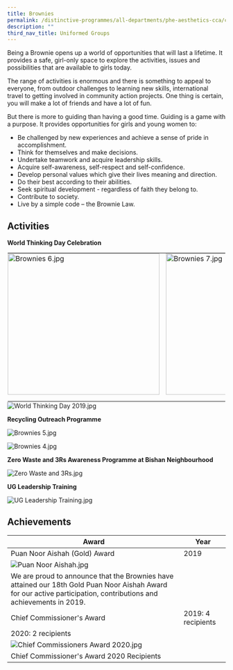 ```yaml
---
title: Brownies
permalink: /distinctive-programmes/all-departments/phe-aesthetics-cca/cca/uniformed-groups/brownies/
description: ""
third_nav_title: Uniformed Groups
---
```

Being a Brownie opens up a world of opportunities that will last a lifetime. It provides a safe, girl-only space to explore the activities, issues and possibilities that are available to girls today.

  

The range of activities is enormous and there is something to appeal to everyone, from outdoor challenges to learning new skills, international travel to getting involved in community action projects. One thing is certain, you will make a lot of friends and have a lot of fun.

  

But there is more to guiding than having a good time. Guiding is a game with a purpose. It provides opportunities for girls and young women to:

  

*   Be challenged by new experiences and achieve a sense of pride in accomplishment.
*   Think for themselves and make decisions.
*   Undertake teamwork and acquire leadership skills.
*   Acquire self-awareness, self-respect and self-confidence.
*   Develop personal values which give their lives meaning and direction.
*   Do their best according to their abilities.
*   Seek spiritual development - regardless of faith they belong to.
*   Contribute to society.
*   Live by a simple code – the Brownie Law.

Activities
----------

**World Thinking Day Celebration**

<table style="margin: 0px 10px 0px 0px; outline: 0px; padding: 0px; border-collapse: collapse; float: left; border: 1px solid transparent; table-layout: fixed;" class="ives_tab_kosong ive_eobj_left"><tbody style="margin: 0px; outline: 0px; padding: 0px;"><tr style="margin: 0px; outline: 0px; padding: 0px;"><td style="margin: 0px; outline: 0px; padding: 0px 15px 15px 0px; vertical-align: top;"><img style="margin: auto; outline: 0px; padding: 0px; border: none; max-width: 100%; clear: both; display: block; width: 350px; height: 325px;" class="ive_eobj_center" alt="Brownies 6.jpg" src="https://yangzhengpri.moe.edu.sg/qql/slot/u703/2022/Distinctive%20Programmes/CCA/Uniformed%20Groups/Brownies/Brownies%206.jpg"></td><td style="margin: 0px; outline: 0px; padding: 0px 15px 15px 0px; vertical-align: top;"><img style="margin: auto; outline: 0px; padding: 0px; border: none; max-width: 100%; clear: both; display: block; width: 183px; height: 325px;" class="ive_eobj_center" alt="Brownies 7.jpg" src="https://yangzhengpri.moe.edu.sg/qql/slot/u703/2022/Distinctive%20Programmes/CCA/Uniformed%20Groups/Brownies/Brownies%207.jpg"></td></tr></tbody></table>

![World Thinking Day 2019.jpg](https://yangzhengpri.moe.edu.sg/qql/slot/u703/2022/Distinctive%20Programmes/CCA/Uniformed%20Groups/Brownies/World%20Thinking%20Day%202019.jpg)

  

**Recycling Outreach Programme**

![Brownies 5.jpg](https://yangzhengpri.moe.edu.sg/qql/slot/u703/2022/Distinctive%20Programmes/CCA/Uniformed%20Groups/Brownies/Brownies%205.jpg)  

![Brownies 4.jpg](https://yangzhengpri.moe.edu.sg/qql/slot/u703/2022/Distinctive%20Programmes/CCA/Uniformed%20Groups/Brownies/Brownies%204.jpg)

  

**Zero Waste and 3Rs Awareness Programme at Bishan Neighbourhood**  

![Zero Waste and 3Rs.jpg](https://yangzhengpri.moe.edu.sg/qql/slot/u703/2022/Distinctive%20Programmes/CCA/Uniformed%20Groups/Brownies/Zero%20Waste%20and%203Rs.jpg)

  

**UG Leadership Training**

![UG Leadership Training.jpg](https://yangzhengpri.moe.edu.sg/qql/slot/u703/2022/Distinctive%20Programmes/CCA/Uniformed%20Groups/Brownies/UG%20Leadership%20Training.jpg)

Achievements
------------

| Award | Year |
| --- | --- |
| Puan Noor Aishah (Gold) Award | 2019 |
| ![Puan Noor Aishah.jpg](https://yangzhengpri.moe.edu.sg/qql/slot/u703/2022/Distinctive%20Programmes/CCA/Uniformed%20Groups/Brownies/Puan%20Noor%20Aishah.jpg)  
We are proud to announce that the Brownies have attained our 18th Gold Puan Noor Aishah Award for our active participation, contributions and achievements in 2019. |
| Chief Commissioner's Award | 2019: 4 recipients  
2020: 2 recipients |
| ![Chief Commissioners Award 2020.jpg](https://yangzhengpri.moe.edu.sg/qql/slot/u703/2022/Distinctive%20Programmes/CCA/Uniformed%20Groups/Brownies/Chief%20Commissioners%20Award%202020.jpg)  
Chief Commissioner's Award 2020 Recipients |